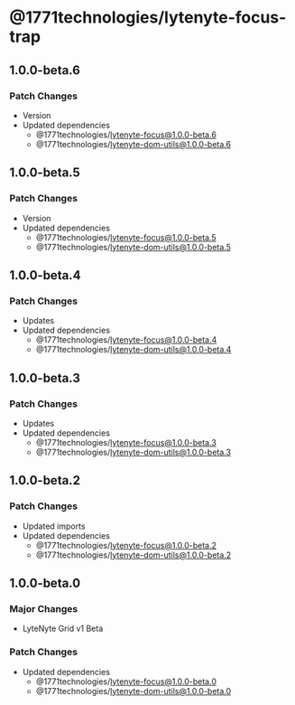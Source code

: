 # @1771technologies/lytenyte-focus-trap

## 1.0.0-beta.6

### Patch Changes

- Version
- Updated dependencies
  - @1771technologies/lytenyte-focus@1.0.0-beta.6
  - @1771technologies/lytenyte-dom-utils@1.0.0-beta.6

## 1.0.0-beta.5

### Patch Changes

- Version
- Updated dependencies
  - @1771technologies/lytenyte-focus@1.0.0-beta.5
  - @1771technologies/lytenyte-dom-utils@1.0.0-beta.5

## 1.0.0-beta.4

### Patch Changes

- Updates
- Updated dependencies
  - @1771technologies/lytenyte-focus@1.0.0-beta.4
  - @1771technologies/lytenyte-dom-utils@1.0.0-beta.4

## 1.0.0-beta.3

### Patch Changes

- Updates
- Updated dependencies
  - @1771technologies/lytenyte-focus@1.0.0-beta.3
  - @1771technologies/lytenyte-dom-utils@1.0.0-beta.3

## 1.0.0-beta.2

### Patch Changes

- Updated imports
- Updated dependencies
  - @1771technologies/lytenyte-focus@1.0.0-beta.2
  - @1771technologies/lytenyte-dom-utils@1.0.0-beta.2

## 1.0.0-beta.0

### Major Changes

- LyteNyte Grid v1 Beta

### Patch Changes

- Updated dependencies
  - @1771technologies/lytenyte-focus@1.0.0-beta.0
  - @1771technologies/lytenyte-dom-utils@1.0.0-beta.0
